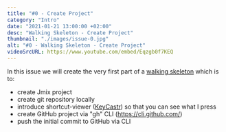 ```yaml
---
title: "#0 - Create Project"
category: "Intro"
date: "2021-01-21 13:00:00 +02:00"
desc: "Walking Skeleton - Create Project"
thumbnail: "./images/issue-0.jpg"
alt: "#0 - Walking Skeleton - Create Project"
videoSrcURL: https://www.youtube.com/embed/Eqzgb0f7KEQ
---
```


In this issue we will create the very first part of a [walking skeleton](https://wiki.c2.com/?WalkingSkeleton) which is to:

* create Jmix project
* create git repository locally
* introduce shortcut-viewer ([KeyCastr](https://github.com/keycastr/keycastr)) so that you can see what I press
* create GitHub project via "gh" CLI (https://cli.github.com/)
* push the initial commit to GitHub via CLI